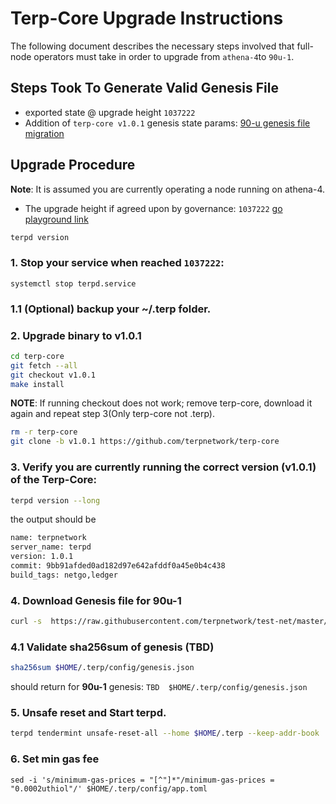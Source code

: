 # Terp-Core Upgrade Instructions

The following document describes the necessary steps involved that full-node operators
must take in order to upgrade from `athena-4`to `90u-1`. 

## Steps Took To Generate Valid Genesis File
- exported state @ upgrade height `1037222`
- Addition of `terp-core v1.0.1` genesis state params: [90-u genesis file migration](./export-migration.md)

## Upgrade Procedure

__Note__: It is assumed you are currently operating a node running on athena-4.

- The upgrade height if agreed upon by governance: `1037222` [go playground link](https://go.dev/play/p/LaNphVrg2mB)


```bash
terpd version
```
### 1. Stop your service when reached `1037222`:

```
systemctl stop terpd.service
```
### 1.1 (Optional) backup your ~/.terp folder. 
### 2. Upgrade binary to v1.0.1

```bash
cd terp-core 
git fetch --all 
git checkout v1.0.1
make install
```
 __NOTE__: If running checkout does not work; remove terp-core, download it again and repeat step 3(Only terp-core not .terp).
```bash
rm -r terp-core
git clone -b v1.0.1 https://github.com/terpnetwork/terp-core
```
      
### 3. Verify you are currently running the correct version (v1.0.1) of the Terp-Core:
```bash
terpd version --long 
```
the output should be
      
```bash
name: terpnetwork
server_name: terpd
version: 1.0.1
commit: 9bb91afded0ad182d97e642afddf0a45e0b4c438
build_tags: netgo,ledger 
```
### 4. Download Genesis file for 90u-1
```bash
curl -s  https://raw.githubusercontent.com/terpnetwork/test-net/master/90u-1/genesis.json > $HOME/.terp/config/genesis.json
```
### 4.1 Validate sha256sum of genesis (TBD)
```bash 
sha256sum $HOME/.terp/config/genesis.json  
```
should return for **90u-1** genesis:
 ```TBD  $HOME/.terp/config/genesis.json```
 
### 5. Unsafe reset and Start terpd.
```bash
terpd tendermint unsafe-reset-all --home $HOME/.terp --keep-addr-book
```

### 6. Set min gas fee
```
sed -i 's/minimum-gas-prices = "[^"]*"/minimum-gas-prices = "0.0002uthiol"/' $HOME/.terp/config/app.toml 
```
<!-- markdown-link-check-enable -->
